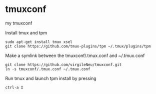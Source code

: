 # tmuxconf
my tmuxconf

Install tmux and tpm
```
sudo apt-get install tmux xsel
git clone https://github.com/tmux-plugins/tpm ~/.tmux/plugins/tpm
```
Make a symlink between the tmuxconf/.tmux.conf and ~/.tmux.conf
```
git clone https://github.com/virgileNeu/tmuxconf.git
ln -s tmuxconf/.tmux.conf ~/.tmux.conf
```
Run tmux and launch tpm install by pressing
```
ctrl-a I
```
